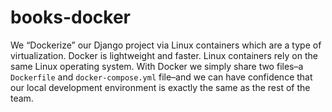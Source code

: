 # books-docker
We “Dockerize” our Django project via Linux containers which are a type of virtualization.
Docker is lightweight and faster. Linux containers rely on the same Linux operating system. With Docker we
simply share two files–a `Dockerfile` and `docker-compose.yml` file–and we can have
confidence that our local development environment is exactly the same as the rest of the team. 



